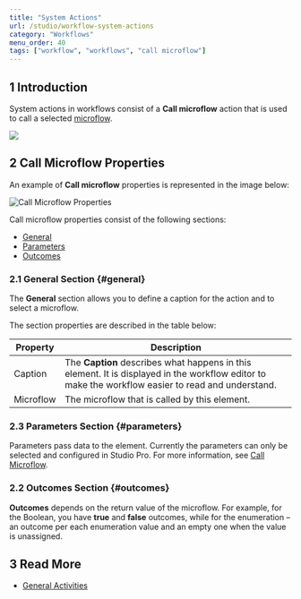 ```yaml
---
title: "System Actions"
url: /studio/workflow-system-actions
category: "Workflows"
menu_order: 40
tags: ["workflow", "workflows", "call microflow"]
---
```


## 1 Introduction

System actions in workflows consist of a **Call microflow** action that is used to call a selected [microflow](microflows). 

![](attachments/workflows-system-actions/call-microflow-example.jpg)

## 2 Call Microflow Properties

An example of **Call microflow** properties is represented in the image below:

![Call Microflow Properties](attachments/workflows-system-actions/call-microflow-properties.jpg)

Call microflow properties consist of the following sections:

* [General](#general)
* [Parameters](#parameters)
* [Outcomes](#outcomes)

### 2.1 General Section {#general}

The **General** section allows you to define a caption for the action and to select a microflow.  

The section properties are described in the table below:

| Property  | Description                                                  |
| --------- | ------------------------------------------------------------ |
| Caption   | The **Caption** describes what happens in this element. It is displayed in the workflow editor to make the workflow easier to read and understand. |
| Microflow | The microflow that is called by this element.                |

### 2.3 Parameters Section {#parameters}

Parameters pass data to the element. Currently the parameters can only be selected and configured in Studio Pro. For more information, see [Call Microflow](/refguide/call-microflow).

### 2.2 Outcomes Section {#outcomes}

**Outcomes** depends on the return value of the microflow. For example, for the Boolean, you have **true** and **false** outcomes, while for the enumeration – an outcome per each enumeration value and an empty one when the value is unassigned. 

## 3 Read More

* [General Activities](workflows-general-activities)